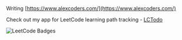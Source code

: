 Writing [https://www.alexcoders.com/](https://www.alexcoders.com/)

Check out my app for LeetCode learning path tracking - [LCTodo](https://lctodo.alexcoders.com/) 

<img src="https://leetcode-badge-showcase.vercel.app/api?username=AlexGoosev&theme=dark&border=border&animated=true" alt="LeetCode Badges" />

